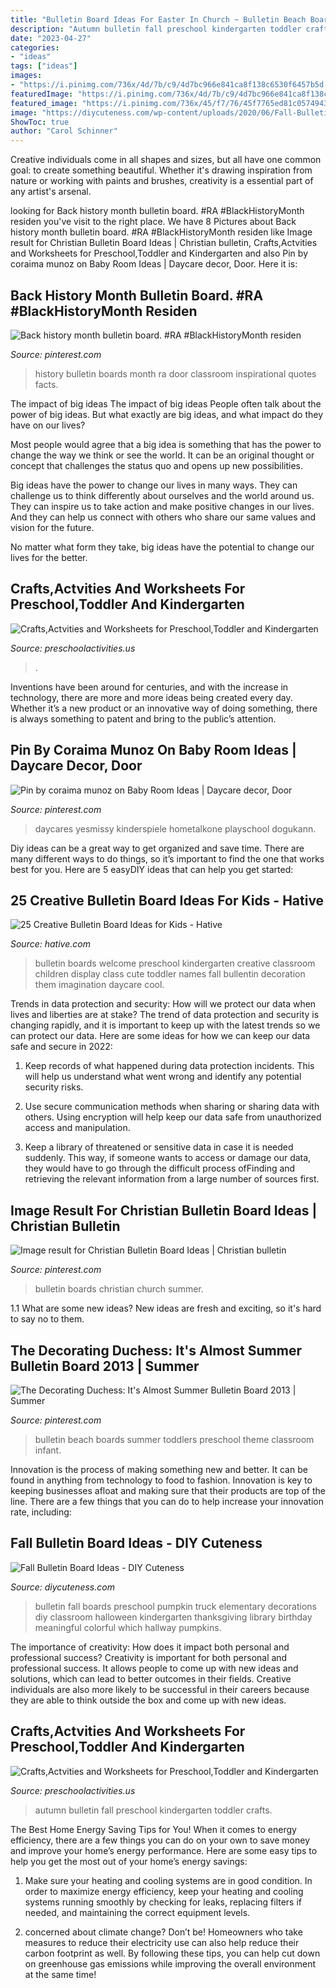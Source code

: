 ```yaml
---
title: "Bulletin Board Ideas For Easter In Church ~ Bulletin Beach Boards Summer Toddlers Preschool Theme Classroom Infant"
description: "Autumn bulletin fall preschool kindergarten toddler crafts"
date: "2023-04-27"
categories:
- "ideas"
tags: ["ideas"]
images:
- "https://i.pinimg.com/736x/4d/7b/c9/4d7bc966e841ca8f138c6530f6457b5d.jpg"
featuredImage: "https://i.pinimg.com/736x/4d/7b/c9/4d7bc966e841ca8f138c6530f6457b5d.jpg"
featured_image: "https://i.pinimg.com/736x/45/f7/76/45f7765ed81c057494334116be5ccf05.jpg"
image: "https://diycuteness.com/wp-content/uploads/2020/06/Fall-Bulletin-Board-Ideas-3.jpg"
ShowToc: true
author: "Carol Schinner"
---
```



Creative individuals come in all shapes and sizes, but all have one common goal: to create something beautiful. Whether it's drawing inspiration from nature or working with paints and brushes, creativity is a essential part of any artist's arsenal.

	

		
looking for Back history month bulletin board. #RA #BlackHistoryMonth residen you've visit to the right place. We have 8 Pictures about Back history month bulletin board. #RA #BlackHistoryMonth residen like Image result for Christian Bulletin Board Ideas | Christian bulletin, Crafts,Actvities and Worksheets for Preschool,Toddler and Kindergarten and also Pin by coraima munoz on Baby Room Ideas | Daycare decor, Door. Here it is:
		
    
## Back History Month Bulletin Board. #RA #BlackHistoryMonth Residen

<img loading=lazy src="https://i.pinimg.com/736x/45/f7/76/45f7765ed81c057494334116be5ccf05.jpg" onerror="this.onerror=null;this.src='https://tse2.mm.bing.net/th?id=OIP.3BdlWBrpSSgqBjwsmDhndAHaJ3&amp;pid=15.1';" alt="Back history month bulletin board. #RA #BlackHistoryMonth residen">

_Source: pinterest.com_

>history bulletin boards month ra door classroom inspirational quotes facts. 

	

The impact of big ideas
The impact of big ideas
People often talk about the power of big ideas. But what exactly are big ideas, and what impact do they have on our lives?

Most people would agree that a big idea is something that has the power to change the way we think or see the world. It can be an original thought or concept that challenges the status quo and opens up new possibilities.

Big ideas have the power to change our lives in many ways. They can challenge us to think differently about ourselves and the world around us. They can inspire us to take action and make positive changes in our lives. And they can help us connect with others who share our same values and vision for the future.

No matter what form they take, big ideas have the potential to change our lives for the better.

    
## Crafts,Actvities And Worksheets For Preschool,Toddler And Kindergarten

<img loading=lazy src="https://www.preschoolactivities.us/wp-content/uploads/2017/10/corn-bulletin-board-idea.jpg" onerror="this.onerror=null;this.src='https://tse2.mm.bing.net/th?id=OIP.puNMZ4jDocilDcm399LDfAHaNJ&amp;pid=15.1';" alt="Crafts,Actvities and Worksheets for Preschool,Toddler and Kindergarten">

_Source: preschoolactivities.us_

>. 

	

Inventions have been around for centuries, and with the increase in technology, there are more and more ideas being created every day. Whether it’s a new product or an innovative way of doing something, there is always something to patent and bring to the public’s attention.

    
## Pin By Coraima Munoz On Baby Room Ideas | Daycare Decor, Door

<img loading=lazy src="https://i.pinimg.com/736x/4d/7b/c9/4d7bc966e841ca8f138c6530f6457b5d.jpg" onerror="this.onerror=null;this.src='https://tse2.mm.bing.net/th?id=OIP.-8h6xosZepPjALuWCd9qCwAAAA&amp;pid=15.1';" alt="Pin by coraima munoz on Baby Room Ideas | Daycare decor, Door">

_Source: pinterest.com_

>daycares yesmissy kinderspiele hometalkone playschool dogukann. 

	

Diy ideas can be a great way to get organized and save time. There are many different ways to do things, so it’s important to find the one that works best for you. Here are 5 easyDIY ideas that can help you get started: 

    
## 25 Creative Bulletin Board Ideas For Kids - Hative

<img loading=lazy src="https://hative.com/wp-content/uploads/2014/06/bulletin-board-ideas/19-welcome-back-bulletin-boards-for-preschool.jpg" onerror="this.onerror=null;this.src='https://tse3.mm.bing.net/th?id=OIP.zz68qv4OYlO-RZ1LXRrxFAHaFj&amp;pid=15.1';" alt="25 Creative Bulletin Board Ideas for Kids - Hative">

_Source: hative.com_

>bulletin boards welcome preschool kindergarten creative classroom children display class cute toddler names fall bullentin decoration them imagination daycare cool. 

	

Trends in data protection and security: How will we protect our data when lives and liberties are at stake?
The trend of data protection and security is changing rapidly, and it is important to keep up with the latest trends so we can protect our data. Here are some ideas for how we can keep our data safe and secure in 2022:
1. Keep records of what happened during data protection incidents. This will help us understand what went wrong and identify any potential security risks.

2. Use secure communication methods when sharing or sharing data with others. Using encryption will help keep our data safe from unauthorized access and manipulation.

3. Keep a library of threatened or sensitive data in case it is needed suddenly. This way, if someone wants to access or damage our data, they would have to go through the difficult process ofFinding and retrieving the relevant information from a large number of sources first.


    
## Image Result For Christian Bulletin Board Ideas | Christian Bulletin

<img loading=lazy src="https://i.pinimg.com/736x/aa/d8/72/aad8722c22bed85e49ab008cb38aeeda.jpg" onerror="this.onerror=null;this.src='https://tse3.mm.bing.net/th?id=OIP.-rOYYrlT30kbPSEm7QV5ZAHaJ3&amp;pid=15.1';" alt="Image result for Christian Bulletin Board Ideas | Christian bulletin">

_Source: pinterest.com_

>bulletin boards christian church summer. 

	

1.1 What are some new ideas?
New ideas are fresh and exciting, so it's hard to say no to them.

    
## The Decorating Duchess: It&#039;s Almost Summer Bulletin Board 2013 | Summer

<img loading=lazy src="https://i.pinimg.com/736x/5d/8d/b3/5d8db371603a0f8ff402d811b2f10a39--beach-bulletin-boards-preschool-ideas.jpg" onerror="this.onerror=null;this.src='https://tse3.mm.bing.net/th?id=OIP.YWsjzjzMgstaHiTfzthQYQHaJ4&amp;pid=15.1';" alt="The Decorating Duchess: It&#039;s Almost Summer Bulletin Board 2013 | Summer">

_Source: pinterest.com_

>bulletin beach boards summer toddlers preschool theme classroom infant. 

	

Innovation is the process of making something new and better. It can be found in anything from technology to food to fashion. Innovation is key to keeping businesses afloat and making sure that their products are top of the line. There are a few things that you can do to help increase your innovation rate, including:

    
## Fall Bulletin Board Ideas - DIY Cuteness

<img loading=lazy src="https://diycuteness.com/wp-content/uploads/2020/06/Fall-Bulletin-Board-Ideas-3.jpg" onerror="this.onerror=null;this.src='https://tse3.mm.bing.net/th?id=OIP.eYIWJVIHPQJMngpkD11EqwHaJ4&amp;pid=15.1';" alt="Fall Bulletin Board Ideas - DIY Cuteness">

_Source: diycuteness.com_

>bulletin fall boards preschool pumpkin truck elementary decorations diy classroom halloween kindergarten thanksgiving library birthday meaningful colorful which hallway pumpkins. 

	

The importance of creativity: How does it impact both personal and professional success?
Creativity is important for both personal and professional success. It allows people to come up with new ideas and solutions, which can lead to better outcomes in their fields. Creative individuals are also more likely to be successful in their careers because they are able to think outside the box and come up with new ideas.

    
## Crafts,Actvities And Worksheets For Preschool,Toddler And Kindergarten

<img loading=lazy src="http://www.preschoolactivities.us/wp-content/uploads/2017/10/autumn-bulletin-board-ideas.jpg" onerror="this.onerror=null;this.src='https://tse4.mm.bing.net/th?id=OIP.xLjOh-OhzCAqoW7E2XNGKwHaFj&amp;pid=15.1';" alt="Crafts,Actvities and Worksheets for Preschool,Toddler and Kindergarten">

_Source: preschoolactivities.us_

>autumn bulletin fall preschool kindergarten toddler crafts. 

	

The Best Home Energy Saving Tips for You!
When it comes to energy efficiency, there are a few things you can do on your own to save money and improve your home’s energy performance. Here are some easy tips to help you get the most out of your home’s energy savings:
1. Make sure your heating and cooling systems are in good condition. In order to maximize energy efficiency, keep your heating and cooling systems running smoothly by checking for leaks, replacing filters if needed, and maintaining the correct equipment levels.

2. concerned about climate change? Don’t be! Homeowners who take measures to reduce their electricity use can also help reduce their carbon footprint as well. By following these tips, you can help cut down on greenhouse gas emissions while improving the overall environment at the same time!

